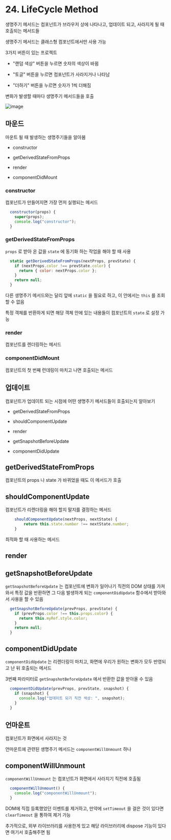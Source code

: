 # 24. LifeCycle Method

생명주기 메서드는 컴포넌트가 브라우저 상에 나타나고, 업데이트 되고, 사라지게 될 때 호출되는 메서드들

생명주기 메서드는 클래스형 컴포넌트에서만 사용 가능

3가지 버튼이 있는 프로젝트

- "랜덤 색상" 버튼을 누르면 숫자의 색상이 바뀜

- "토글" 버튼을 누르면 컴포넌트가 사라지거나 나타남

- "더하기" 버튼을 누르면 숫자가 1씩 더해짐

변화가 발생할 때마다 생명주기 메서드들을 호출

![image](https://i.imgur.com/cNfpEph.png)

## 마운드

마운트 될 때 발생하는 생명주기들을 알아봄

- constructor

- getDerivedStateFromProps

- render

- componentDidMount

### constructor

컴포넌트가 만들어지면 가장 먼저 실행되는 메서드

```jsx
  constructor(props) {
    super(props);
    console.log("constructor");
  }
```

### getDerivedStateFromProps

`props` 로 받아 온 값을 `state` 에 동기화 하는 작업을 해야 할 때 사용

```jsx
  static getDerivedStateFromProps(nextProps, prevState) {
    if (nextProps.color !== prevState.color) {
      return { color: nextProps.color };
    }
    return null;
  }
```

다른 생명주기 메서드와는 달리 앞에 `static` 을 필요로 하고, 이 안에서는 `this` 를 조회할 수 없음

특정 객체를 반환하게 되면 해당 객체 안에 있는 내용들이 컴포넌트의 `state` 로 설정 가능

### render

컴포넌트를 렌더링하는 메서드

### componentDidMount

컴포넌트의 첫 번째 런데링이 마치고 나면 호출되는 메서드

## 업데이트

컴포넌트가 업데이트 되는 시점에 어떤 생명주기 메서드들이 호출되는지 알아보기

- getDerivedStateFromProps

- shouldComponentUpdate

- render

- getSnapshotBeforeUpdate

- componentDidUpdate

## getDerivedStateFromProps

컴포넌트의 props 나 state 가 바뀌었을 때도 이 메서드가 호출

## shouldComponentUpdate

컴포넌트가 리렌더링을 해야 할지 말지를 결정하는 메서드

```jsx
    shouldComponentUpdate(nextProps, nextState) {
        return this.state.number !== nextState.number;
    }
```

최적화 할 때 사용하는 메서드

## render

## getSnapshotBeforeUpdate

`getSnapshotBeforeUpdate` 는 컴포넌트에 변화가 일어나기 직전의 DOM 상태를 가져와서 특정 값을 반환하면 그 다음 발생하게 되는 `componentDidUpdate` 함수에서 받아와서 사용을 할 수 있음

```jsx
  getSnapshotBeforeUpdate(prevProps, prevState) {
    if (prevProps.color !== this.props.color) {
      return this.myRef.style.color;
    }
    return null;
  }
```

## componentDidUpdate

`componentDidUpdate` 는 리렌더링이 마치고, 화면에 우리가 원하는 변화가 모두 반영되고 난 뒤 호출되는 메서드

3번째 파라미터로 `getSnapshotBeforeUpdate` 에서 반환한 값을 받아올 수 있음

```jsx
  componentDidUpdate(prevProps, prevState, snapshot) {
    if (snapshot) {
      console.log("업데이트 되기 직전 색상: ", snapshot);
    }
  }
```

## 언마운트

컴포넌트가 화면에서 사라지는 것

언마운트에 관련된 생명주기 메서드는 `componentWillUnmount` 하나

## componentWillUnmount

`componentWillUnmount` 는 컴포넌트가 화면에서 사라지기 직전에 호출됨

```jsx
  componentWillUnmount() {
    console.log("componentWillUnmount");
  }
```

DOM에 직접 등록했었던 이벤트를 제거하고, 만약에 `setTimeout` 을 걸은 것이 있다면 `clearTimeout` 을 통하여 제거 가능

추가적으로, 외부 라이브러리를 사용한게 있고 해당 라이브러리에 dispose 기능이 있다면 여기서 호출해주면 됨